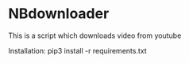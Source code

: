 # NBdownloader
This is a script which downloads video from youtube

Installation: pip3 install -r requirements.txt
